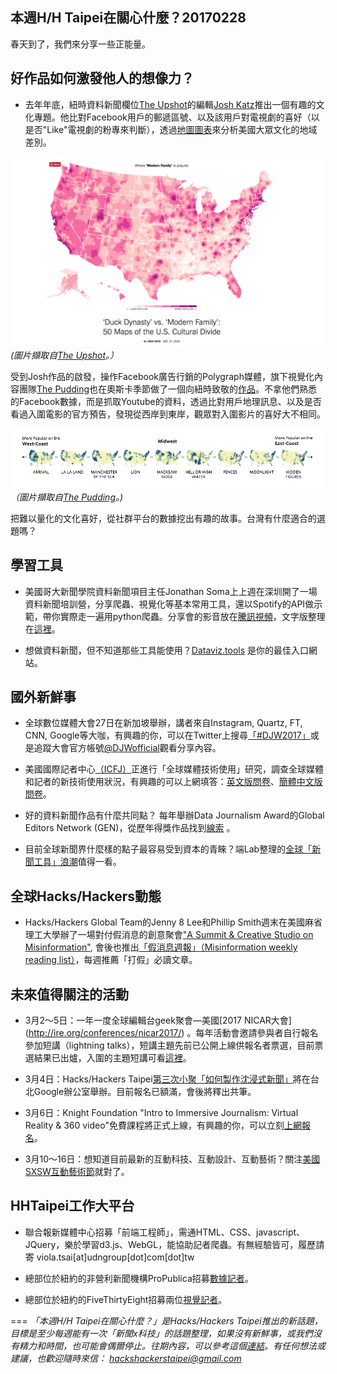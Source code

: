 ## 本週H/H Taipei在關心什麼？20170228
春天到了，我們來分享一些正能量。

## 好作品如何激發他人的想像力？

- 去年年底，紐時資料新聞欄位[The Upshot](https://www.nytimes.com/section/upshot)的編輯[Josh Katz](https://twitter.com/jshkatz?lang=en)推出一個有趣的文化專題。他比對Facebook用戶的郵遞區號、以及該用戶對電視劇的喜好（以是否"Like"電視劇的粉專來判斷），透過[地圖圖表](https://www.nytimes.com/interactive/2016/12/26/upshot/duck-dynasty-vs-modern-family-television-maps.html)來分析美國大眾文化的地域差別。 

 ![電視劇的喜好分布](/img/2017/drama-divided.png?raw=true "drama divided.")
 *(圖片擷取自[The Upshot](https://www.nytimes.com/interactive/2016/12/26/upshot/duck-dynasty-vs-modern-family-television-maps.html)。）*
 
 
 受到Josh作品的啟發，操作Facebook廣告行銷的Polygraph媒體，旗下視覺化內容團隊[The Pudding](https://pudding.cool/)也在奧斯卡季節做了一個向紐時致敬的[作品](https://pudding.cool/2017/02/oscars_so_mapped/index.html)。不拿他們熟悉的Facebook數據，而是抓取Youtube的資料，透過比對用戶地理訊息、以及是否看過入圍電影的官方預告，發現從西岸到東岸，觀眾對入圍影片的喜好大不相同。

 ![奧斯卡提名影片的喜好分布](/img/2017/geography-of-nominees.png?raw=true "geography of oscar nominees.")
 *（圖片擷取自[The Pudding](https://pudding.cool/2017/02/oscars_so_mapped/index.html)。)*
 
 
 把難以量化的文化喜好，從社群平台的數據挖出有趣的故事。台灣有什麼適合的選題嗎？

## 學習工具 

- 美國哥大新聞學院資料新聞項目主任Jonathan Soma上上週在深圳開了一場資料新聞培訓營，分享爬蟲、視覺化等基本常用工具，還以Spotify的API做示範，帶你實際走一遍用python爬蟲。分享會的影音放在[騰訊視頻](https://v.qq.com/x/page/d0022ynmll8.html)，文字版整理在[這裡](https://goo.gl/o94AEW)。

- 想做資料新聞，但不知道那些工具能使用？[Dataviz.tools](http://dataviz.tools/) 是你的最佳入口網站。
 
## 國外新鮮事

- 全球數位媒體大會27日在新加坡舉辦，講者來自Instagram, Quartz, FT, CNN, Google等大咖，有興趣的你，可以在Twitter上搜尋[「#DJW2017」](https://twitter.com/hashtag/DJW2017?src=hash)或是追蹤大會官方帳號[@DJWofficial](https://twitter.com/DJWofficial)觀看分享內容。

- 美國國際記者中心[（ICFJ）](http://www.icfj.org/)正進行「全球媒體技術使用」研究，調查全球媒體和記者的新技術使用狀況，有興趣的可以上網填答：[英文版問卷](https://goo.gl/NCveAD)、[簡體中文版問卷](https://goo.gl/PHUPp1)。

- 好的資料新聞作品有什麼共同點？ 每年舉辦Data Journalism Award的Global Editors Network (GEN)，從歷年得獎作品找到[線索](http://datadrivenjournalism.net/news_and_analysis/what_makes_a_winning_data_story?utm_source=API+Need+to+Know+newsletter&utm_campaign=a2deb598b0-EMAIL_CAMPAIGN_2017_02_21&utm_medium=email&utm_term=0_e3bf78af04-a2deb598b0-38065925) 。

- 目前全球新聞界什麼樣的點子最容易受到資本的青睞？端Lab整理的[全球「新聞工具」浪潮](https://www.facebook.com/initiumlab/posts/2238898216336255)值得一看。


## 全球Hacks/Hackers動態

- Hacks/Hackers Global Team的Jenny 8 Lee和Phillip Smith週末在美國麻省理工大學辦了一場對付假消息的創意聚會["A Summit & Creative Studio on Misinformation"](http://www.misinfocon.com/), 會後也推出[「假消息週報」（Misinformation weekly reading list）](https://medium.com/misinfocon/)，每週推薦「打假」必讀文章。


## 未來值得關注的活動

- 3月2～5日：一年一度全球編輯台geek聚會—美國[2017 NICAR大會] (http://ire.org/conferences/nicar2017/) 。每年活動會邀請參與者自行報名參加短講（lightning talks），短講主題先前已公開上線供報名者票選，目前票選結果已出爐，入圍的主題短講可看[這裡](http://lightningtalks.ire.org/)。

- 3月4日：Hacks/Hackers Taipei[第三次小聚「如何製作沈浸式新聞」](http://hackshackers.taipei)將在台北Google辦公室舉辦。目前報名已額滿，會後將釋出共筆。

- 3月6日：Knight Foundation "Intro to Immersive Journalism: Virtual Reality & 360 video"免費課程將正式上線，有興趣的你，可以立刻[上網報名](http://journalismcourses.org/VR36017.html)。

- 3月10～16日：想知道目前最新的互動科技、互動設計、互動藝術？關注[美國SXSW互動藝術節](https://www.sxsw.com/festivals/interactive/)就對了。


## HHTaipei工作大平台 
- 聯合報新媒體中心招募「前端工程師」，需通HTML、CSS、javascript、JQuery，樂於學習d3.js、WebGL，能協助記者爬蟲。有無經驗皆可，履歷請寄 viola.tsai[at]udngroup[dot]com[dot]tw

- 總部位於紐約的非營利新聞機構ProPublica招募[數據記者](https://www.propublica.org/atpropublica/item/propublica-is-hiring-a-data-reporter-for-propublica-illinois)。

- 總部位於紐約的FiveThirtyEight招募兩位[視覺記者](https://jobs.disneycareers.com/job/new-york/visual-journalist-web-developer-ii-fivethirtyeight/391/4002773)。

===
*「本週H/H Taipei在關心什麼？」是Hacks/Hackers Taipei推出的新話題，目標是至少每週能有一次「新聞x科技」的話題整理，如果沒有新鮮事，或我們沒有精力和時間，也可能會偶爾停止。往期內容，可以參考這個[連結](https://github.com/hackshackerstaipei/newsletter)。有任何想法或建議，也歡迎隨時來信： <hackshackerstaipei@gmail.com>*
